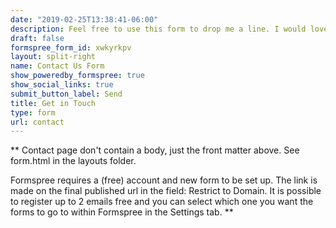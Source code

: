 ```yaml
---
date: "2019-02-25T13:38:41-06:00"
description: Feel free to use this form to drop me a line. I would love to hear about any content you found particularly helpful, or any interest in seeking my help for a freelance project.
draft: false
formspree_form_id: xwkyrkpv
layout: split-right
name: Contact Us Form
show_poweredby_formspree: true
show_social_links: true
submit_button_label: Send
title: Get in Touch
type: form
url: contact
---
```


** Contact page don't contain a body, just the front matter above.
See form.html in the layouts folder.

Formspree requires a (free) account and new form to be set up. The link is made on the final published url in the field: Restrict to Domain. It is possible to register up to 2 emails free and you can select which one you want the forms to go to within Formspree in the Settings tab.
**
